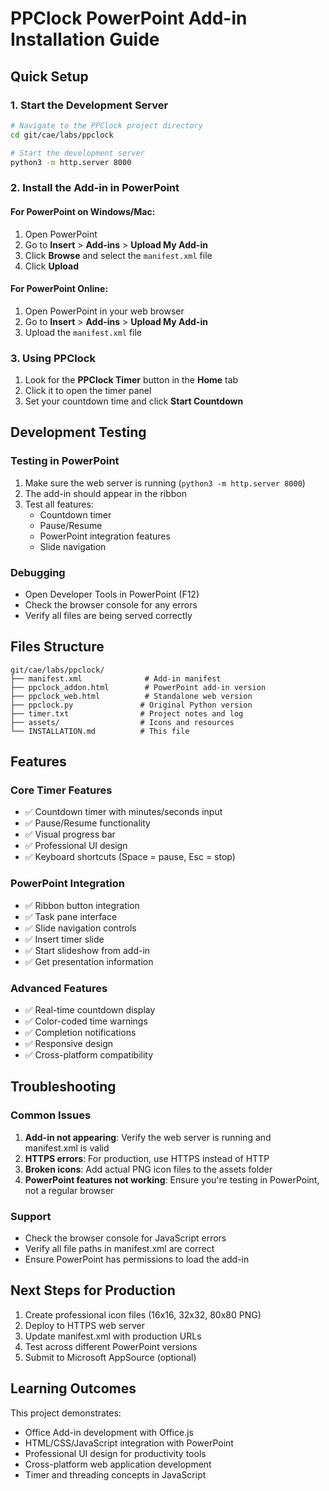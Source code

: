# PPClock PowerPoint Add-in Installation Guide

## Quick Setup

### 1. Start the Development Server
```bash
# Navigate to the PPClock project directory
cd git/cae/labs/ppclock

# Start the development server
python3 -m http.server 8000
```

### 2. Install the Add-in in PowerPoint

#### For PowerPoint on Windows/Mac:
1. Open PowerPoint
2. Go to **Insert** > **Add-ins** > **Upload My Add-in**
3. Click **Browse** and select the `manifest.xml` file
4. Click **Upload**

#### For PowerPoint Online:
1. Open PowerPoint in your web browser
2. Go to **Insert** > **Add-ins** > **Upload My Add-in**
3. Upload the `manifest.xml` file

### 3. Using PPClock
1. Look for the **PPClock Timer** button in the **Home** tab
2. Click it to open the timer panel
3. Set your countdown time and click **Start Countdown**

## Development Testing

### Testing in PowerPoint
1. Make sure the web server is running (`python3 -m http.server 8000`)
2. The add-in should appear in the ribbon
3. Test all features:
   - Countdown timer
   - Pause/Resume
   - PowerPoint integration features
   - Slide navigation

### Debugging
- Open Developer Tools in PowerPoint (F12)
- Check the browser console for any errors
- Verify all files are being served correctly

## Files Structure
```
git/cae/labs/ppclock/
├── manifest.xml              # Add-in manifest
├── ppclock_addon.html        # PowerPoint add-in version
├── ppclock_web.html          # Standalone web version
├── ppclock.py               # Original Python version
├── timer.txt                # Project notes and log
├── assets/                  # Icons and resources
└── INSTALLATION.md          # This file
```

## Features

### Core Timer Features
- ✅ Countdown timer with minutes/seconds input
- ✅ Pause/Resume functionality
- ✅ Visual progress bar
- ✅ Professional UI design
- ✅ Keyboard shortcuts (Space = pause, Esc = stop)

### PowerPoint Integration
- ✅ Ribbon button integration
- ✅ Task pane interface
- ✅ Slide navigation controls
- ✅ Insert timer slide
- ✅ Start slideshow from add-in
- ✅ Get presentation information

### Advanced Features
- ✅ Real-time countdown display
- ✅ Color-coded time warnings
- ✅ Completion notifications
- ✅ Responsive design
- ✅ Cross-platform compatibility

## Troubleshooting

### Common Issues
1. **Add-in not appearing**: Verify the web server is running and manifest.xml is valid
2. **HTTPS errors**: For production, use HTTPS instead of HTTP
3. **Broken icons**: Add actual PNG icon files to the assets folder
4. **PowerPoint features not working**: Ensure you're testing in PowerPoint, not a regular browser

### Support
- Check the browser console for JavaScript errors
- Verify all file paths in manifest.xml are correct
- Ensure PowerPoint has permissions to load the add-in

## Next Steps for Production
1. Create professional icon files (16x16, 32x32, 80x80 PNG)
2. Deploy to HTTPS web server
3. Update manifest.xml with production URLs
4. Test across different PowerPoint versions
5. Submit to Microsoft AppSource (optional)

## Learning Outcomes
This project demonstrates:
- Office Add-in development with Office.js
- HTML/CSS/JavaScript integration with PowerPoint
- Professional UI design for productivity tools
- Cross-platform web application development
- Timer and threading concepts in JavaScript